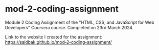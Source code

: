 # mod-2-coding-assignment
Module 2 Coding Assignment of the "HTML, CSS, and JavaScript for Web Developers" Coursera course. Completed on 23rd March 2024.

Link to the website I created for the assignment: https://saidbak.github.io/mod-2-coding-assignment/
